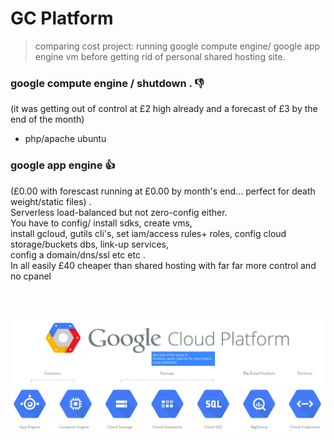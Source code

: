 # GC Platform

> comparing cost project: running google compute engine/ google app engine vm before getting rid of personal
  shared hosting site.


### google compute engine / shutdown . :-1:
  (it was getting out of control at £2 high already and a forecast of £3 by the end of the month)
- php/apache ubuntu

### google app engine :+1:
  (£0.00 with forescast running at £0.00 by month's end... perfect for death weight/static files) .      
  Serverless load-balanced but not zero-config either.                  
  You have to config/ install sdks, create vms,          
  install gcloud, gutils cli's, set iam/access rules+ roles, 
  config cloud storage/buckets dbs, link-up services,           
  config a domain/dns/ssl etc etc .         
  In all easily £40 cheaper than shared hosting with far far more control and no cpanel   
 
  
  
 



<br /> <br />


![](images/gcp.png)


